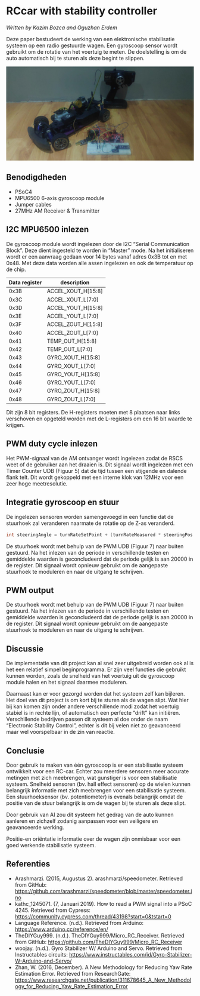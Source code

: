 # RCcar with stability controller
*Written by Kazim Bozca and Oguzhan Erdem*

Deze paper bestudeert de werking van een elektronische stabilisatie systeem op een radio
gestuurde wagen. Een gyroscoop sensor wordt gebruikt om de rotatie van het voertuig te
meten. De doelstelling is om de auto automatisch bij te sturen als deze begint te slippen.

![Project](Afbeelding.jpg)

## Benodigdheden

- PSoC4
- MPU6500 6-axis gyroscoop module
- Jumper cables
- 27MHz AM Receiver & Transmitter

## I2C MPU6500 inlezen

De gyroscoop module wordt ingelezen door de I2C “Serial Communication Block”. Deze dient ingesteld te worden in “Master” mode. Na het initialiseren wordt er een aanvraag gedaan voor 14 bytes vanaf adres 0x3B tot en met 0x48. Met deze data worden alle assen ingelezen en ook de temperatuur op de chip.

Data register | description
------------- | ------------
0x3B | ACCEL_XOUT_H[15:8]
0x3C | ACCEL_XOUT_L[7:0]
0x3D | ACCEL_YOUT_H[15:8]
0x3E | ACCEL_YOUT_L[7:0]
0x3F | ACCEL_ZOUT_H[15:8]
0x40 | ACCEL_ZOUT_L[7:0]
0x41 | TEMP_OUT_H[15:8]
0x42 | TEMP_OUT_L[7:0]
0x43 | GYRO_XOUT_H[15:8]
0x44 | GYRO_XOUT_L[7:0]
0x45 | GYRO_YOUT_H[15:8]
0x46 | GYRO_YOUT_L[7:0]
0x47 | GYRO_ZOUT_H[15:8]
0x48 | GYRO_ZOUT_L[7:0]

Dit zijn 8 bit registers. De H-registers moeten met 8 plaatsen naar links verschoven en
opgeteld worden met de L-registers om een 16 bit waarde te krijgen.

## PWM duty cycle inlezen
Het PWM-signaal van de AM ontvanger wordt ingelezen zodat de RSCS weet of de gebruiker
aan het draaien is. Dit signaal wordt ingelezen met een Timer Counter UDB (Figuur 5) dat de tijd tussen een stijgende en dalende flank telt. Dit wordt gekoppeld met een interne klok van 12MHz voor een zeer hoge meetresolutie.

## Integratie gyroscoop en stuur
De ingelezen sensoren worden samengevoegd in een functie dat de stuurhoek zal veranderen naarmate de rotatie op de Z-as veranderd.

```c
int steeringAngle = turnRateSetPoint + (turnRateMeasured * steeringPos / 100);
```

De stuurhoek wordt met behulp van de PWM UDB (Figuur 7) naar buiten gestuurd. Na het inlezen van de periode in verschillende testen en gemiddelde waarden is geconcludeerd dat de periode gelijk is aan 20000 in de register. Dit signaal wordt opnieuw gebruikt om de aangepaste stuurhoek te moduleren en naar de uitgang te schrijven.

## PWM output

De stuurhoek wordt met behulp van de PWM UDB (Figuur 7) naar buiten gestuurd. Na het inlezen van de periode in verschillende testen en gemiddelde waarden is geconcludeerd dat de periode gelijk is aan 20000 in de register. Dit signaal wordt opnieuw gebruikt om de aangepaste stuurhoek te moduleren en naar de uitgang te schrijven.

## Discussie
De implementatie van dit project kan al snel zeer uitgebreid worden ook al is het een relatief simpel beginprogramma. Er zijn veel functies die gebruikt kunnen worden, zoals de snelheid van het voertuig uit de gyroscoop module halen en het signaal daarmee moduleren.

Daarnaast kan er voor gezorgd worden dat het systeem zelf kan bijleren. Het doel van dit project is om kort bij te sturen als de wagen slipt. Wat hier bij kan komen zijn onder andere verschillende modi zodat het voertuig stabiel is in rechte lijn, of automatisch een perfecte “drift” kan initiëren.
Verschillende bedrijven passen dit systeem al doe onder de naam “Electronic Stability Control”, echter is dit bij velen niet zo geavanceerd maar wel voorspelbaar in de zin van reactie.

## Conclusie
Door gebruik te maken van één gyroscoop is er een stabilisatie systeem ontwikkelt voor een RC-car. Echter zou meerdere sensoren meer accurate metingen met zich meebrengen, wat gunstiger is voor een stabilisatie systeem. Snelheid sensoren (bv. hall effect sensoren) op de wielen kunnen belangrijk informatie met zich meebrengen voor een stabilisatie systeem. Een stuurhoeksensor (bv. potentiometer) is evenals belangrijk omdat de positie van de stuur belangrijk is om de wagen bij te sturen als deze slipt.

Door gebruik van AI zou dit systeem het gedrag van de auto kunnen aanleren en zichzelf zodanig aanpassen voor een veiligere en geavanceerde werking.

Positie-en oriëntatie informatie over de wagen zijn onmisbaar voor een goed werkende stabilisatie systeem.

## Referenties

- Arashmarzi. (2015, Augustus 2). arashmarzi/speedometer. Retrieved from GitHub: https://github.com/arashmarzi/speedometer/blob/master/speedometer.ino
- kathc_1245071. (7, Januari 2019). How to read a PWM signal into a PSoC 4245. Retrieved from Cypress: https://community.cypress.com/thread/43198?start=0&tstart=0
- Language Reference. (n.d.). Retrieved from Arduino: https://www.arduino.cc/reference/en/
- TheDIYGuy999. (n.d.). TheDIYGuy999/Micro_RC_Receiver. Retrieved from GitHub: https://github.com/TheDIYGuy999/Micro_RC_Receiver
- woojay. (n.d.). Gyro Stabilizer W/ Arduino and Servo. Retrieved from Instructables circuits: https://www.instructables.com/id/Gyro-Stabilizer-W-Arduino-and-Servo/
- Zhan, W. (2016, December). A New Methodology for Reducing Yaw Rate Estimation Error. Retrieved from ResearchGate: https://www.researchgate.net/publication/311678645_A_New_Methodology_for_Reducing_Yaw_Rate_Estimation_Error